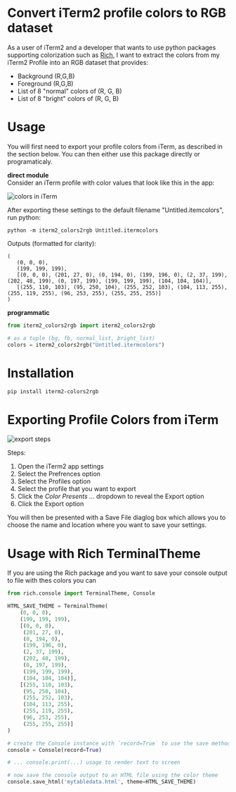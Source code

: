 # Convert iTerm2 profile colors to RGB dataset

As a user of iTerm2 and a developer that wants to use python packages supporting colorization 
such as [Rich](), I want to extract the colors from my iTerm2 Profile into an RGB dataset 
that provides:

   * Background (R,G,B)
   * Foreground (R,G,B)
   * List of 8 "normal" colors of (R, G, B)
   * List of 8 "bright" colors of (R, G, B)
   
# Usage

You will first need to export your profile colors from iTerm, as described in the section
below. You can then either use this package directly or programaticaly.

**direct module**<br/>
Consider an iTerm profile with color values that look like this in the app:

![colors in iTerm](iterm2-profile-colors.png)


After exporting these settings to the default filename "Untitled.itemcolors",
run python:

```
python -m iterm2_colors2rgb Untitled.itermcolors
```   

Outputs (formatted for clarity):
````
(
   (0, 0, 0), 
   (199, 199, 199), 
   [(0, 0, 0), (201, 27, 0), (0, 194, 0), (199, 196, 0), (2, 37, 199), (202, 48, 199), (0, 197, 199), (199, 199, 199), (104, 104, 104)], 
   [(255, 110, 103), (95, 250, 104), (255, 252, 103), (104, 113, 255), (255, 119, 255), (96, 253, 255), (255, 255, 255)]
)
````

**programmatic**<br/>

```python
from iterm2_colors2rgb import iterm2_colors2rgb

# as a tuple (bg, fb, normal_list, bright_list)
colors = iterm2_colors2rgb("Untitled.itermcolors")
```

# Installation
```
pip install iterm2-colors2rgb
```  

# Exporting Profile Colors from iTerm

![export steps](export-steps.png)

Steps:

  1. Open the iTerm2 app settings
  2. Select the Prefrences option
  3. Select the Profiles option
  4. Select the profile that you want to export
  5. Click the _Color Presents ..._ dropdown to reveal the Export option
  6. Click the Export option
  
You will then be presented with a Save File diaglog box which allows you to
choose the name and location where you want to save your settings.


# Usage with Rich TerminalTheme

If you are using the Rich package and you want to save your console output to file with thes colors you can

```python
from rich.console import TerminalTheme, Console

HTML_SAVE_THEME = TerminalTheme(
    (0, 0, 0),
    (199, 199, 199),
    [(0, 0, 0),
     (201, 27, 0),
     (0, 194, 0),
     (199, 196, 0),
     (2, 37, 199),
     (202, 48, 199),
     (0, 197, 199),
     (199, 199, 199),
     (104, 104, 104)],
    [(255, 110, 103),
     (95, 250, 104),
     (255, 252, 103),
     (104, 113, 255),
     (255, 119, 255),
     (96, 253, 255),
     (255, 255, 255)]
)

# create the Console instance with `record=True` to use the save methods
console = Console(record=True)

# ... console.print(...) usage to render text to screen

# now save the console output to an HTML file using the color theme
console.save_html('mytabledata.html', theme=HTML_SAVE_THEME)
```